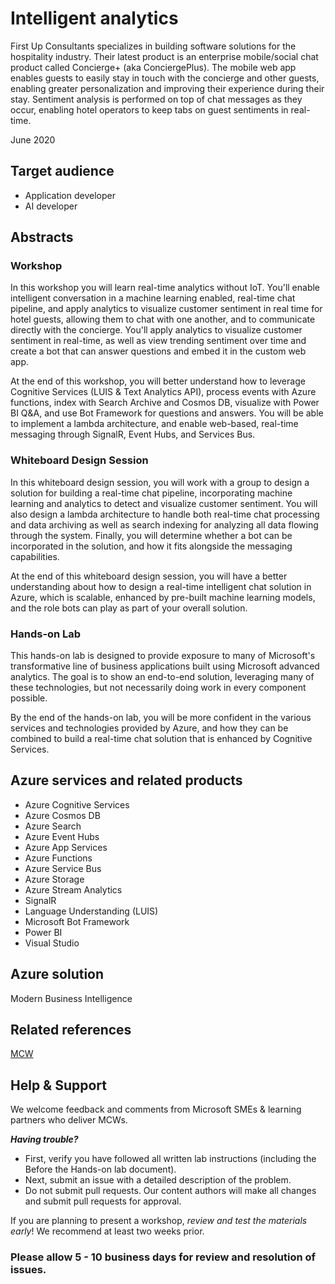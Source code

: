 # Intelligent analytics

First Up Consultants specializes in building software solutions for the hospitality industry. Their latest product is an enterprise mobile/social chat product called Concierge+ (aka ConciergePlus). The mobile web app enables guests to easily stay in touch with the concierge and other guests, enabling greater personalization and improving their experience during their stay. Sentiment analysis is performed on top of chat messages as they occur, enabling hotel operators to keep tabs on guest sentiments in real-time.

June 2020

## Target audience

- Application developer
- AI developer

## Abstracts

### Workshop

In this workshop you will learn real-time analytics without IoT.  You'll enable intelligent conversation in a machine learning enabled, real-time chat pipeline, and apply analytics to visualize customer sentiment in real time for hotel guests, allowing them to chat with one another, and to communicate directly with the concierge. You'll apply analytics to visualize customer sentiment in real-time, as well as view trending sentiment over time and create a bot that can answer questions and embed it in the custom web app.

At the end of this workshop, you will better understand how to leverage Cognitive Services (LUIS & Text Analytics API), process events with Azure functions, index with Search Archive and Cosmos DB, visualize with Power BI Q&A, and use Bot Framework for questions and answers. You will be able to implement a lambda architecture, and enable web-based, real-time messaging through SignalR, Event Hubs, and Services Bus.

### Whiteboard Design Session

In this whiteboard design session, you will work with a group to design a solution for building a real-time chat pipeline, incorporating machine learning and analytics to detect and visualize customer sentiment. You will also design a lambda architecture to handle both real-time chat processing and data archiving as well as search indexing for analyzing all data flowing through the system. Finally, you will determine whether a bot can be incorporated in the solution, and how it fits alongside the messaging capabilities.

At the end of this whiteboard design session, you will have a better understanding about how to design a real-time intelligent chat solution in Azure, which is scalable, enhanced by pre-built machine learning models, and the role bots can play as part of your overall solution.

### Hands-on Lab

This hands-on lab is designed to provide exposure to many of Microsoft's transformative line of business applications built using Microsoft advanced analytics. The goal is to show an end-to-end solution, leveraging many of these technologies, but not necessarily doing work in every component possible.

By the end of the hands-on lab, you will be more confident in the various services and technologies provided by Azure, and how they can be combined to build a real-time chat solution that is enhanced by Cognitive Services.

## Azure services and related products

- Azure Cognitive Services
- Azure Cosmos DB
- Azure Search
- Azure Event Hubs
- Azure App Services
- Azure Functions
- Azure Service Bus
- Azure Storage
- Azure Stream Analytics
- SignalR
- Language Understanding (LUIS)
- Microsoft Bot Framework
- Power BI
- Visual Studio

## Azure solution

Modern Business Intelligence

## Related references

[MCW](https://github.com/Microsoft/MCW)

## Help & Support

We welcome feedback and comments from Microsoft SMEs & learning partners who deliver MCWs.  

***Having trouble?***

- First, verify you have followed all written lab instructions (including the Before the Hands-on lab document).
- Next, submit an issue with a detailed description of the problem.
- Do not submit pull requests. Our content authors will make all changes and submit pull requests for approval.

If you are planning to present a workshop, *review and test the materials early*! We recommend at least two weeks prior.

### Please allow 5 - 10 business days for review and resolution of issues.
